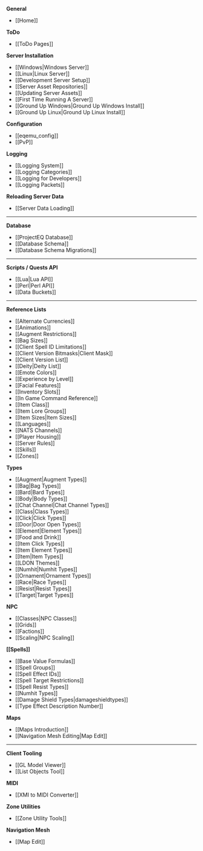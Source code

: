 **General**
* [[Home]]

**ToDo**
* [[ToDo Pages]]

**Server Installation**
* [[Windows|Windows Server]]
* [[Linux|Linux Server]]
* [[Development Server Setup]]
* [[Server Asset Repositories]]
* [[Updating Server Assets]]
* [[First Time Running A Server]]
* [[Ground Up Windows|Ground Up Windows Install]]
* [[Ground Up Linux|Ground Up Linux Install]]

**Configuration**
* [[eqemu_config]]
* [[PvP]]

**Logging**
* [[Logging System]]
* [[Logging Categories]]
* [[Logging for Developers]]
* [[Logging Packets]]

**Reloading Server Data**
* [[Server Data Loading]]

---

**Database**
* [[ProjectEQ Database]]
* [[Database Schema]]
* [[Database Schema Migrations]]
---
**Scripts / Quests API**
* [[Lua|Lua API]]
* [[Perl|Perl API]]
* [[Data Buckets]]
---
**Reference Lists**
* [[Alternate Currencies]]
* [[Animations]]
* [[Augment Restrictions]]
* [[Bag Sizes]]
* [[Client Spell ID Limitations]]
* [[Client Version Bitmasks|Client Mask]]
* [[Client Version List]]
* [[Deity|Deity List]]
* [[Emote Colors]]
* [[Experience by Level]]
* [[Facial Features]]
* [[Inventory Slots]]
* [[In Game Command Reference]]
* [[Item Class]]
* [[Item Lore Groups]]
* [[Item Sizes|Item Sizes]]
* [[Languages]]
* [[NATS Channels]]
* [[Player Housing]]
* [[Server Rules]]
* [[Skills]]
* [[Zones]]

**Types**
* [[Augment|Augment Types]]
* [[Bag|Bag Types]]
* [[Bard|Bard Types]]
* [[Body|Body Types]]
* [[Chat Channel|Chat Channel Types]]
* [[Class|Class Types]]
* [[Click|Click Types]]
* [[Door|Door Open Types]]
* [[Element|Element Types]]
* [[Food and Drink]]
* [[Item Click Types]]
* [[Item Element Types]]
* [[Item|Item Types]]
* [[LDON Themes]]
* [[Numhit|Numhit Types]]
* [[Ornament|Ornament Types]]
* [[Race|Race Types]]
* [[Resist|Resist Types]]
* [[Target|Target Types]]

**NPC**
* [[Classes|NPC Classes]]
* [[Grids]]
* [[Factions]]
* [[Scaling|NPC Scaling]]

**[[Spells]]**
* [[Base Value Formulas]]
* [[Spell Groups]]
* [[Spell Effect IDs]]
* [[Spell Target Restrictions]]
* [[Spell Resist Types]]
* [[Numhit Types]]
* [[Damage Shield Types|damageshieldtypes]]
* [[Type Effect Description Number]]

**Maps**
* [[Maps Introduction]]
* [[Navigation Mesh Editing|Map Edit]]

---

**Client Tooling**
* [[GL Model Viewer]]
* [[List Objects Tool]]

**MIDI**
* [[XMI to MIDI Converter]]

**Zone Utilities**
* [[Zone Utility Tools]]

**Navigation Mesh**
* [[Map Edit]]